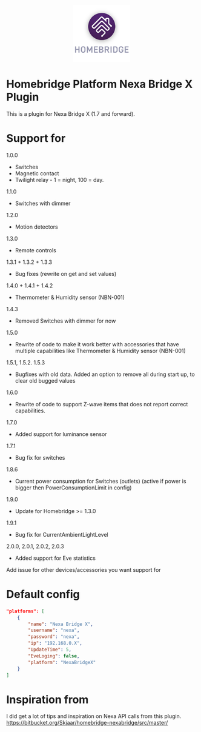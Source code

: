
<p align="center">
<img alt="Home Bridge logotype" src="https://github.com/homebridge/branding/raw/master/logos/homebridge-wordmark-logo-vertical.png" width="150">
</p>

# Homebridge Platform Nexa Bridge X Plugin
This is a plugin for Nexa Bridge X (1.7 and forward).

# Support for
1.0.0
* Switches
* Magnetic contact
* Twilight relay - 1 = night, 100 = day. 

1.1.0
* Switches with dimmer

1.2.0
* Motion detectors

1.3.0
* Remote controls

1.3.1 + 1.3.2 + 1.3.3
* Bug fixes (rewrite on get and set values)

1.4.0 + 1.4.1 + 1.4.2
* Thermometer & Humidity sensor (NBN-001)

1.4.3
* Removed Switches with dimmer for now

1.5.0
* Rewrite of code to make it work better with accessories that have multiple capabilities like Thermometer & Humidity sensor (NBN-001)

1.5.1, 1.5.2. 1.5.3
* Bugfixes with old data. Added an option to remove all during start up, to clear old bugged values

1.6.0
* Rewrite of code to support Z-wave items that does not report correct capabilities. 

1.7.0
* Added support for luminance sensor

1.7.1
* Bug fix for switches

1.8.6
* Current power consumption for Switches (outlets) (active if power is bigger then PowerConsumptionLimit in config)

1.9.0
* Update for Homebridge >= 1.3.0

1.9.1  
* Bug fix for CurrentAmbientLightLevel

2.0.0, 2.0.1, 2.0.2, 2.0.3
* Added support for Eve statistics

Add issue for other devices/accessories you want support for

# Default config
```json
"platforms": [
    {
        "name": "Nexa Bridge X",
        "username": "nexa",
        "password": "nexa",
        "ip": "192.168.0.X",
        "UpdateTime": 5,
        "EveLoging": false,
        "platform": "NexaBridgeX"
    }
]
```

# Inspiration from 
I did get a lot of tips and inspiration on Nexa API calls from this plugin.
https://bitbucket.org/Skjaar/homebridge-nexabridge/src/master/